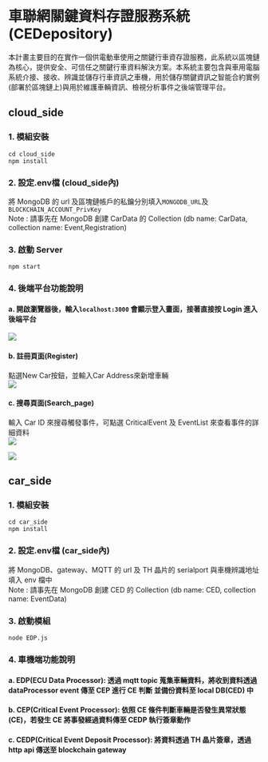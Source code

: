 # 車聯網關鍵資料存證服務系統 (CEDepository)   
本計畫主要目的在實作一個供電動車使用之關鍵行車資存證服務，此系統以區塊鏈為核心，提供安全、可信任之關鍵行車資料解決方案。本系統主要包含與車用電腦系統介接、接收、辨識並儲存行車資訊之車機，用於儲存關鍵資訊之智能合約實例(部署於區塊鏈上)與用於維護車輛資訊、檢視分析事件之後端管理平台。  

## cloud_side
### 1. 模組安裝
```
cd cloud_side
npm install
```
### 2. 設定.env檔 (cloud_side內)
將 MongoDB 的 url 及區塊鏈帳戶的私鑰分別填入```MONGODB_URL```及```BLOCKCHAIN_ACCOUNT_PrivKey```  
Note : 請事先在 MongoDB 創建 CarData 的 Collection (db name: CarData, collection name: Event,Registration)
### 3. 啟動 Server 
```
npm start
```
### 4. 後端平台功能說明
#### a. 開啟瀏覽器後，輸入```localhost:3000``` 會顯示登入畫面，接著直接按 Login 進入後端平台  
![](https://i.imgur.com/7XPE6YW.png)

#### b. 註冊頁面(Register)
點選New Car按鈕，並輸入Car Address來新增車輛  
![](https://i.imgur.com/G9qHWuV.png)

#### c. 搜尋頁面(Search_page)
輸入 Car ID 來搜尋觸發事件，可點選 CriticalEvent 及 EventList 來查看事件的詳細資料  
![](https://i.imgur.com/UuufhuA.png)

![](https://i.imgur.com/zu2IOVX.png)

## car_side
### 1. 模組安裝
```
cd car_side
npm install
```
### 2. 設定.env檔 (car_side內)
將 MongoDB、gateway、MQTT 的 url 及 TH 晶片的 serialport 與車機辨識地址填入 env 檔中  
Note : 請事先在 MongoDB 創建 CED 的 Collection (db name: CED, collection name: EventData)
### 3. 啟動模組
```
node EDP.js
```
### 4. 車機端功能說明
#### a. EDP(ECU Data Processor): 透過 mqtt topic 蒐集車輛資料，將收到資料透過 dataProcessor event 傳至 CEP 進行 CE 判斷 並備份資料至 local DB(CED) 中  
#### b. CEP(Critical Event Processor): 依照 CE 條件判斷車輛是否發生異常狀態(CE)，若發生 CE 將事發經過資料傳至 CEDP 執行簽章動作  
#### c. CEDP(Critical Event Deposit Processor): 將資料透過 TH 晶片簽章，透過 http api 傳送至 blockchain gateway  


